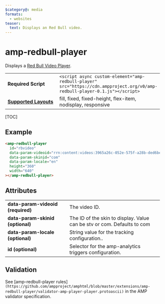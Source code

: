 ```yaml
---
$category@: media
formats:
  - websites
teaser:
  text: Displays an Red Bull video.
---
```


<!---
Copyright 2019 The AMP HTML Authors. All Rights Reserved.

Licensed under the Apache License, Version 2.0 (the "License");
you may not use this file except in compliance with the License.
You may obtain a copy of the License at

      http://www.apache.org/licenses/LICENSE-2.0

Unless required by applicable law or agreed to in writing, software
distributed under the License is distributed on an "AS-IS" BASIS,
WITHOUT WARRANTIES OR CONDITIONS OF ANY KIND, either express or implied.
See the License for the specific language governing permissions and
limitations under the License.
-->

# amp-redbull-player

Displays a <a href="https://player.redbull.com/demo/index.html">Red Bull Video Player</a>.

<table>
  <tr>
    <td width="40%"><strong>Required Script</strong></td>
    <td><code>&lt;script async custom-element="amp-redbull-player" src="https://cdn.ampproject.org/v0/amp-redbull-player-0.1.js">&lt;/script></code></td>
  </tr>
  <tr>
    <td class="col-fourty"><strong><a href="https://amp.dev/documentation/guides-and-tutorials/develop/style_and_layout/control_layout">Supported Layouts</a></strong></td>
    <td>fill, fixed, fixed-height, flex-item, nodisplay, responsive</td>
  </tr>
</table>

[TOC]

## Example

```html
<amp-redbull-player
  id="rbvideo"
  data-param-videoid="rrn:content:videos:3965a26c-052e-575f-a28b-ded6bee23ee1:en-INT"
  data-param-skinid="com"
  data-param-locale="en"
  height="360"
  width="640"
></amp-redbull-player>
```

## Attributes

<table>
  <tr>
    <td width="40%"><strong>data-param-videoid (required)</strong></td>
    <td>The video ID</a>.</td>
  </tr>
  <tr>
    <td width="40%"><strong>data-param-skinid (optional)</strong></td>
    <td>The ID of the skin to display. Value can be stv or com. Defaults to com</td>
  </tr>
  <tr>
    <td width="40%"><strong>data-param-locale (optional)</strong></td>
    <td>String value for the tracking configuration.</a>.</td>
  </tr>
  <tr>
    <td width="40%"><strong>id (optional)</strong></td>
    <td>Selector for the amp-analytics triggers configuration.</td>
  </tr>
</table>

## Validation

See [amp-redbull-player rules]`(https://github.com/ampproject/amphtml/blob/master/extensions/amp-redbull-player/validator-amp-player-player.protoascii)` in the AMP validator specification.
